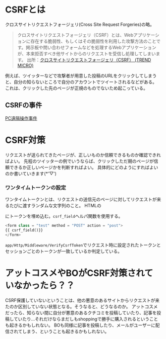 # CSRFとは
クロスサイトリクエストフォージェリ(Cross Site Request Forgeries)の略。
>クロスサイトリクエストフォージェリ（CSRF）とは、Webアプリケーションに存在する脆弱性、もしくはその脆弱性を利用した攻撃方法のことです。掲示板や問い合わせフォームなどを処理するWebアプリケーションが、本来拒否すべき他サイトからのリクエストを受信し処理してしまいます。
出所：[クロスサイトリクエストフォージェリ（CSRF） (TREND MICRO)](https://www.trendmicro.com/ja_jp/security-intelligence/research-reports/threat-solution/csrf.html)


例えば、ツイッターなどで攻撃者が用意した投稿のURLをクリックしてしまうと、自分の知らないところで自分のアカウントでツイートされるなどがある。
これは、クリックした先のページが正規のものでないため起こっている。

## CSRFの事件
[PC遠隔操作事件](https://ja.wikipedia.org/wiki/%E3%83%91%E3%82%BD%E3%82%B3%E3%83%B3%E9%81%A0%E9%9A%94%E6%93%8D%E4%BD%9C%E4%BA%8B%E4%BB%B6)

# CSRF対策
リクエストが送られてきたページが、正しいものか信頼できるものか確認できればよい。
先程のツイッターの例でいうならば、クリックしただ期のページが信頼できるか正しいページかを判断すればよい。
具体的にどのようにすればよいのか書いていきます(*'▽')

### ワンタイムトークンの設定
ワンタイムトークンとは、リクエストの送信元のページに対してリクエストが来るたびに渡すランダムな文字列のこと。
HTMLの<form>にトークンを埋め込む。`csrf_field`ヘルパ関数を使用する。

```php
<form class = "test" method = "POST" action = "post">
{{ csrf_field()}}
</form>
```
`app/Http/Middleware/VerifyCsrfToken`でリクエスト時に設定されたトークンとセッションごとのトークンが一致しているか判定している。


# アットコスメやBOがCSRF対策されていなかったら？？
CSRF保護していないということは、他の悪意のあるサイトからリクエストが来たのか区別していない状態となる。そうなると、どうなるのか。
アットコスメだったら、知らない間に自分が悪意のあるクチコミを投稿していたり、記事を投稿していたり…それだけならまだしもshoppingで勝手に購入されるということも起きるかもしれない。
BOも同様に記事を投稿したり、メールがユーザーに配信されてしまう、ということも起きるかもしれない。

